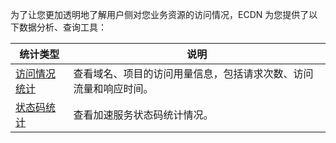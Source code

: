 为了让您更加透明地了解用户侧对您业务资源的访问情况，ECDN 为您提供了以下数据分析、查询工具：

| 统计类型                                     | 说明                  |
| ---------------------------------------- | -------------------- |
| [访问情况统计](https://cloud.tencent.com/document/product/570/10368) | 查看域名、项目的访问用量信息，包括请求次数、访问流量和响应时间。 |
| [状态码统计](https://cloud.tencent.com/document/product/570/34869) | 查看加速服务状态码统计情况。 |

